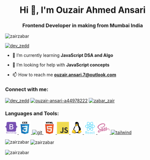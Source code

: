 <h1 align="center">Hi 👋, I'm Ouzair Ahmed Ansari</h1>
<h3 align="center">Frontend Developer in making from Mumbai India</h3>

<p align="left"> <img src="https://komarev.com/ghpvc/?username=zairzabar&label=Profile%20views&color=0e75b6&style=flat" alt="zairzabar" /> </p>

<p align="left"> <a href="https://twitter.com/dev_zedd" target="blank"><img src="https://img.shields.io/twitter/follow/dev_zedd?logo=twitter&style=for-the-badge" alt="dev_zedd" /></a> </p>

- 🌱 I’m currently learning **JavaScript DSA and Algo**

- 🤝 I’m looking for help with **JavaScript concepts**

- 📫 How to reach me **ouzair.ansari.7@outlook.com**

<h3 align="left">Connect with me:</h3>
<p align="left">
<a href="https://twitter.com/dev_zedd" target="blank"><img align="center" src="https://raw.githubusercontent.com/rahuldkjain/github-profile-readme-generator/master/src/images/icons/Social/twitter.svg" alt="dev_zedd" height="30" width="40" /></a>
<a href="https://linkedin.com/in/ouzair-ansari-a44978222" target="blank"><img align="center" src="https://raw.githubusercontent.com/rahuldkjain/github-profile-readme-generator/master/src/images/icons/Social/linked-in-alt.svg" alt="ouzair-ansari-a44978222" height="30" width="40" /></a>
<a href="https://instagram.com/zabar_zair" target="blank"><img align="center" src="https://raw.githubusercontent.com/rahuldkjain/github-profile-readme-generator/master/src/images/icons/Social/instagram.svg" alt="zabar_zair" height="30" width="40" /></a>
</p>

<h3 align="left">Languages and Tools:</h3>
<p align="left"> <a href="https://getbootstrap.com" target="_blank" rel="noreferrer"> <img src="https://raw.githubusercontent.com/devicons/devicon/master/icons/bootstrap/bootstrap-plain-wordmark.svg" alt="bootstrap" width="40" height="40"/> </a> <a href="https://www.w3schools.com/css/" target="_blank" rel="noreferrer"> <img src="https://raw.githubusercontent.com/devicons/devicon/master/icons/css3/css3-original-wordmark.svg" alt="css3" width="40" height="40"/> </a> <a href="https://git-scm.com/" target="_blank" rel="noreferrer"> <img src="https://www.vectorlogo.zone/logos/git-scm/git-scm-icon.svg" alt="git" width="40" height="40"/> </a> <a href="https://www.w3.org/html/" target="_blank" rel="noreferrer"> <img src="https://raw.githubusercontent.com/devicons/devicon/master/icons/html5/html5-original-wordmark.svg" alt="html5" width="40" height="40"/> </a> <a href="https://developer.mozilla.org/en-US/docs/Web/JavaScript" target="_blank" rel="noreferrer"> <img src="https://raw.githubusercontent.com/devicons/devicon/master/icons/javascript/javascript-original.svg" alt="javascript" width="40" height="40"/> </a> <a href="https://www.linux.org/" target="_blank" rel="noreferrer"> <img src="https://raw.githubusercontent.com/devicons/devicon/master/icons/linux/linux-original.svg" alt="linux" width="40" height="40"/> </a> <a href="https://reactjs.org/" target="_blank" rel="noreferrer"> <img src="https://raw.githubusercontent.com/devicons/devicon/master/icons/react/react-original-wordmark.svg" alt="react" width="40" height="40"/> </a> <a href="https://sass-lang.com" target="_blank" rel="noreferrer"> <img src="https://raw.githubusercontent.com/devicons/devicon/master/icons/sass/sass-original.svg" alt="sass" width="40" height="40"/> </a> <a href="https://tailwindcss.com/" target="_blank" rel="noreferrer"> <img src="https://www.vectorlogo.zone/logos/tailwindcss/tailwindcss-icon.svg" alt="tailwind" width="40" height="40"/> </a> </p>

<p><img align="left" src="https://github-readme-stats.vercel.app/api/top-langs?username=zairzabar&show_icons=true&locale=en&layout=compact" alt="zairzabar" /></p>

<p>&nbsp;<img align="center" src="https://github-readme-stats.vercel.app/api?username=zairzabar&show_icons=true&locale=en" alt="zairzabar" /></p>

<p><img align="center" src="https://github-readme-streak-stats.herokuapp.com/?user=zairzabar&" alt="zairzabar" /></p>
